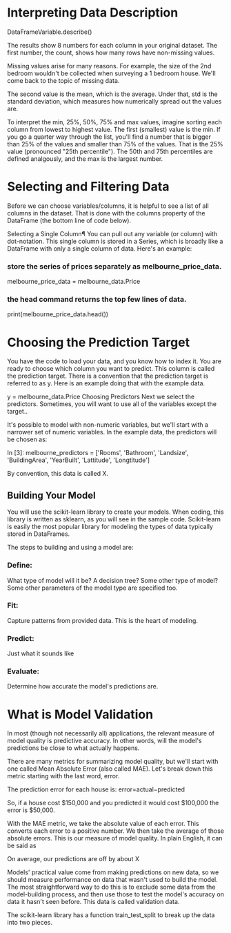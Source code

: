 # Interpreting Data Description

DataFrameVariable.describe()

The results show 8 numbers for each column in your original dataset. The first number, the count, shows how many rows have non-missing values.

Missing values arise for many reasons. For example, the size of the 2nd bedroom wouldn't be collected when surveying a 1 bedroom house. We'll come back to the topic of missing data.

The second value is the mean, which is the average. Under that, std is the standard deviation, which measures how numerically spread out the values are.

To interpret the min, 25%, 50%, 75% and max values, imagine sorting each column from lowest to highest value. The first (smallest) value is the min. If you go a quarter way through the list, you'll find a number that is bigger than 25% of the values and smaller than 75% of the values. That is the 25% value (pronounced "25th percentile"). The 50th and 75th percentiles are defined analgously, and the max is the largest number.

# Selecting and Filtering Data

Before we can choose variables/columns, it is helpful to see a list of all columns in the dataset. That is done with the columns property of the DataFrame (the bottom line of code below).

Selecting a Single Column¶
You can pull out any variable (or column) with dot-notation. This single column is stored in a Series, which is broadly like a DataFrame with only a single column of data. Here's an example: 

### store the series of prices separately as melbourne_price_data.
melbourne_price_data = melbourne_data.Price
### the head command returns the top few lines of data.
print(melbourne_price_data.head())


# Choosing the Prediction Target

You have the code to load your data, and you know how to index it. You are ready to choose which column you want to predict. This column is called the prediction target. There is a convention that the prediction target is referred to as y. Here is an example doing that with the example data.

y = melbourne_data.Price
Choosing Predictors
Next we select the predictors. Sometimes, you will want to use all of the variables except the target..

It's possible to model with non-numeric variables, but we'll start with a narrower set of numeric variables. In the example data, the predictors will be chosen as:

In [3]:
melbourne_predictors = ['Rooms', 'Bathroom', 'Landsize', 'BuildingArea', 
                        'YearBuilt', 'Lattitude', 'Longtitude']
                        
By convention, this data is called X.


## Building Your Model
You will use the scikit-learn library to create your models. When coding, this library is written as sklearn, as you will see in the sample code. Scikit-learn is easily the most popular library for modeling the types of data typically stored in DataFrames.

The steps to building and using a model are:

### Define: 
What type of model will it be? A decision tree? Some other type of model? Some other parameters of the model type are specified too.
### Fit: 
Capture patterns from provided data. This is the heart of modeling.
### Predict: 
Just what it sounds like
### Evaluate: 
Determine how accurate the model's predictions are.

# What is Model Validation
In most (though not necessarily all) applications, the relevant measure of model quality is predictive accuracy. In other words, will the model's predictions be close to what actually happens.

There are many metrics for summarizing model quality, but we'll start with one called Mean Absolute Error (also called MAE). Let's break down this metric starting with the last word, error.

The prediction error for each house is: 
error=actual−predicted

So, if a house cost $150,000 and you predicted it would cost $100,000 the error is $50,000.

With the MAE metric, we take the absolute value of each error. This converts each error to a positive number. We then take the average of those absolute errors. This is our measure of model quality. In plain English, it can be said as

On average, our predictions are off by about X

Models' practical value come from making predictions on new data, so we should measure performance on data that wasn't used to build the model. The most straightforward way to do this is to exclude some data from the model-building process, and then use those to test the model's accuracy on data it hasn't seen before. This data is called validation data.

The scikit-learn library has a function train_test_split to break up the data into two pieces.

